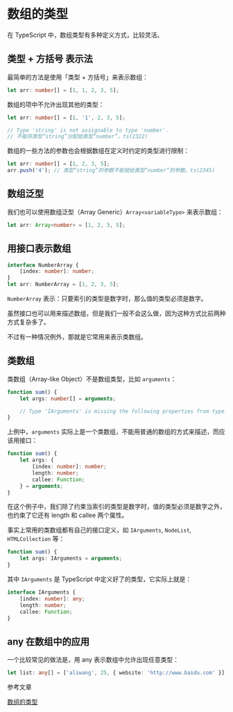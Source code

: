 # 数组的类型

在 TypeScript 中，数组类型有多种定义方式，比较灵活。

## 类型 + 方括号 表示法

最简单的方法是使用「类型 + 方括号」来表示数组：

```ts
let arr: number[] = [1, 1, 2, 3, 5];
```

数组的项中不允许出现其他的类型：

```ts
let arr: number[] = [1, '1', 2, 3, 5];

// Type 'string' is not assignable to type 'number'.
// 不能将类型“string”分配给类型“number”。ts(2322)
```

数组的一些方法的参数也会根据数组在定义时约定的类型进行限制：

```ts
let arr: number[] = [1, 2, 3, 5];
arr.push('4'); // 类型“string”的参数不能赋给类型“number”的参数。ts(2345)
```

## 数组泛型

我们也可以使用数组泛型（Array Generic）`Array<variableType>` 来表示数组：

```ts
let arr: Array<number> = [1, 2, 3, 5];
```

## 用接口表示数组

```ts
interface NumberArray {
    [index: number]: number;
}
let arr: NumberArray = [1, 2, 3, 5];
```

`NumberArray` 表示：只要索引的类型是数字时，那么值的类型必须是数字。

虽然接口也可以用来描述数组，但是我们一般不会这么做，因为这种方式比前两种方式复杂多了。

不过有一种情况例外，那就是它常用来表示类数组。

## 类数组

类数组（Array-like Object）不是数组类型，比如 `arguments`：

```ts
function sum() {
    let args: number[] = arguments;

    // Type 'IArguments' is missing the following properties from type 'number[]': pop, push, concat, join, and 24 more.
}

```

上例中，`arguments` 实际上是一个类数组，不能用普通的数组的方式来描述，而应该用接口：

```ts
function sum() {
    let args: {
        [index: number]: number;
        length: number;
        callee: Function;
    } = arguments;
}
```

在这个例子中，我们除了约束当索引的类型是数字时，值的类型必须是数字之外，也约束了它还有 length 和 callee 两个属性。

事实上常用的类数组都有自己的接口定义，如 `IArguments`, `NodeList`, `HTMLCollection` 等：

```ts
function sum() {
    let args: IArguments = arguments;
}
```
其中 `IArguments` 是 TypeScript 中定义好了的类型，它实际上就是：

```ts
interface IArguments {
    [index: number]: any;
    length: number;
    callee: Function;
}
```

## any 在数组中的应用

一个比较常见的做法是，用 any 表示数组中允许出现任意类型：

```ts
let list: any[] = ['aliwang', 25, { website: 'http://www.baidu.com' }];
```

参考文章

[数组的类型](https://ts.xcatliu.com/basics/type-of-array.html)